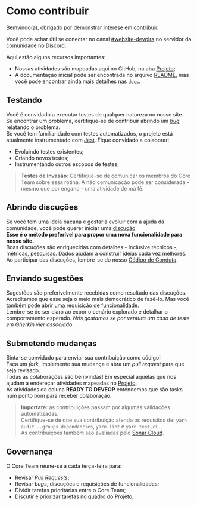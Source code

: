 # Como contribuir

Bemvindo(a), obrigado por demonstrar interese em contribuir.

Você pode achar útil se conectar no canal [#website-devpira](https://discord.gg/yuDcbUPphx) no servidor da comunidade no Discord.

Aqui estão alguns recursos importantes:

- Nossas atividades são mapeadas aqui no GitHub, na aba [Projeto](https://github.com/orgs/dev-pira/projects/2);
- A documentação inicial pode ser encontrada no arquivo [README](readme.md), mas você pode encontrar ainda mais detalhes nas [`docs`](./docs).

## Testando

Você é convidado a executar testes de qualquer natureza no nosso site.<br />
Se encontrar um problema, certifique-se de contribuir abrindo um [_bug_](https://github.com/dev-pira/site/issues/new?assignees=&labels=&projects=&template=bug_report.md&title=) relatando o problema.<br />
Se você tem familiaridade com testes automatizados, o projeto está atualmente instrumentado com [Jest](https://jestjs.io). Fique convidado a colaborar:

- Evoluindo testes existentes;
- Criando novos testes;
- Instrumentando outros escopos de testes;

> **Testes de Invasão**: Certifique-se de comunicar os membros do Core Team sobre essa rotina. A não comunicação pode ser considerada - mesmo que por engano - uma atividade de má fé.

## Abrindo discuções

Se você tem uma ideia bacana e gostaria evoluir com a ajuda da comunidade, você pode querer iniciar uma [discução](https://github.com/dev-pira/site/discussions).<br />
**Esse é o método preferível para propor uma nova funcionalidade para nosso site.**<br />
Boas discuções são enriquecidas com detalhes - inclusive técnicos -, métricas, pesquisas. Dados ajudam a construir ideias cada vez melhores.<br />
Ao participar das discuções, lembre-se do nosso [Código de Conduta](CODE_OF_CONDUCT.md).

## Enviando sugestões

Sugestões são preferivelmente recebidas como resultado das discuções. Acreditamos que esse seja o meio mais democrático de fazê-lo. Mas você também pode abrir uma [requisição de funcionalidade](https://github.com/dev-pira/site/issues/new?assignees=&labels=&projects=&template=feature_request.md&title=).<br />
Lembre-se de ser claro ao expor o cenário explorado e detalhar o comportamento esperado. _Nós gostamos se por ventura um caso de teste em Gherkin vier associado_.

## Submetendo mudanças

Sinta-se convidado para enviar sua contribuição como código!<br />
Faça um _fork_, implemente sua mudança e abra um _pull request_ para que seja revisado.<br />
Todas as colaborações são bemvindas! Em especial aquelas que nos ajudam a endereçar atividades mapeadas no [Projeto](https://github.com/orgs/dev-pira/projects/2).<br />
As atividades da coluna **READY TO DEVEOP** entendemos que são tasks num ponto bom para receber colaboração.

> **Importate:** as contribuições passam por algumas validações automatizadas.<br />
> Certifique-se de que sua contribuição atenda os requisitos de: `yarn audit --groups dependencies`, `yarn lint` e `yarn test-ci`.<br />
> As contribuições também são avaliadas pelo [Sonar Cloud](https://sonarcloud.io/organizations/dev-pira/projects).

## Governança

O Core Team reune-se a cada terça-feira para:

- Revisar [_Pull Requests_](https://github.com/dev-pira/site/pulls);
- Revisar _bugs_, discuções e requisições de funcionalidades;
- Dividir tarefas prioritárias entre o Core Team;
- Discutir e priorizar tarefas no quadro do [Projeto](https://github.com/orgs/dev-pira/projects/2);
